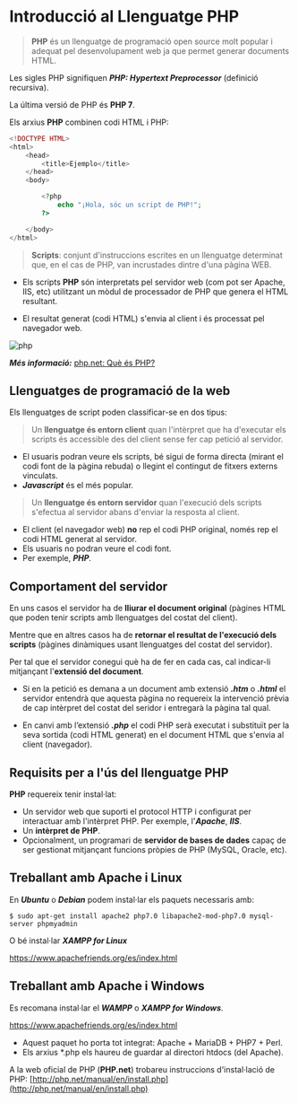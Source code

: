<!-- notoc -->

# Introducció al Llenguatge PHP

> **PHP** és un llenguatge de programació open source molt popular i adequat pel desenvolupament web ja que permet generar documents HTML.

Les sigles PHP signifiquen ***PHP: Hypertext Preprocessor*** (definició recursiva).

La última versió de PHP és **PHP 7**.

Els arxius **PHP** combinen codi HTML i PHP:

```php
<!DOCTYPE HTML>
<html>
    <head>
        <title>Ejemplo</title>
    </head>
    <body>

        <?php
            echo "¡Hola, sóc un script de PHP!";
        ?>

    </body>
</html>
```

> **Scripts**: conjunt d'instruccions escrites en un llenguatge determinat que, en el cas de PHP, van incrustades dintre d'una pàgina WEB.

  * Els scripts **PHP** són interpretats pel servidor web (com pot ser Apache, IIS, etc) utilitzant un mòdul de processador de PHP que genera el HTML resultant.
  
  * El resultat generat (codi HTML) s'envia al client i és processat pel navegador web.

![php](https://sdz-upload.s3.amazonaws.com/prod/upload/p1ch1_JavaScript%20client%20-%20New%20Page.png)

**_Més informació:_** [php.net: Què és PHP?
](http://php.net/manual/es/intro-whatis.php)

## Llenguatges de programació de la web

Els llenguatges de script poden classificar-se en dos tipus:

> Un **llenguatge és entorn client** quan l'intèrpret que ha d'executar els scripts és accessible des del client sense fer cap petició al servidor.

  * El usuaris podran veure els scripts, bé sigui de forma directa (mirant el codi font de la pàgina rebuda) o llegint el contingut de fitxers externs vinculats.
  * **_Javascript_** és el més popular. 	
  
  
> Un **llenguatge és entorn servidor** quan l'execució dels scripts s'efectua al servidor abans d'enviar la resposta al client. 

  * El client (el navegador web) **no** rep el codi PHP original, només rep el codi HTML generat al servidor.
  * Els usuaris no podran veure el codi font.
  * Per exemple, **_PHP_**.


## Comportament del servidor

En uns casos el servidor ha de **lliurar el document original** (pàgines HTML que poden tenir scripts amb llenguatges del costat del client).

Mentre que en altres casos ha de **retornar el resultat de l'execució dels scripts** (pàgines dinàmiques usant llenguatges del costat del servidor).

Per tal que el servidor conegui què ha de fer en cada cas, cal indicar-li mitjançant l'**extensió del document**.

* Si en la petició es demana a un document amb extensió **_.htm_** o **_.html_** el servidor entendrà que aquesta pàgina no requereix la intervenció prèvia de cap intèrpret del costat del seridor i entregarà la pàgina tal qual.

* En canvi amb l’extensió **_.php_** el codi PHP serà executat i substituït per la seva sortida (codi HTML generat) en el document HTML que s'envia al client (navegador).

## Requisits per a l'ús del llenguatge PHP

**PHP** requereix tenir instal·lat:
* Un servidor web que suporti el protocol HTTP i configurat per interactuar amb l'intèrpret PHP. Per exemple, l'**_Apache_**, **_IIS_**.
* Un **intèrpret de PHP**.
* Opcionalment, un programari de **servidor de bases de dades** capaç de ser gestionat mitjançant funcions pròpies de PHP (MySQL, Oracle, etc).


## Treballant amb Apache i Linux

En **_Ubuntu_** o **_Debian_** podem instal·lar els paquets necessaris amb:

```
$ sudo apt-get install apache2 php7.0 libapache2-mod-php7.0 mysql-server phpmyadmin
```

O bé instal·lar **_XAMPP for Linux_**

https://www.apachefriends.org/es/index.html

## Treballant amb Apache i Windows

Es recomana instal·lar el **_WAMPP_** o **_XAMPP for Windows_**.

https://www.apachefriends.org/es/index.html

* Aquest paquet ho porta tot integrat: Apache + MariaDB + PHP7 + Perl.
* Els arxius \*.php els haureu de guardar al directori htdocs (del Apache).

A la web oficial de PHP (**PHP.net**) trobareu instruccions d'instal·lació de PHP: [http://php.net/manual/en/install.php](http://php.net/manual/en/install.php)